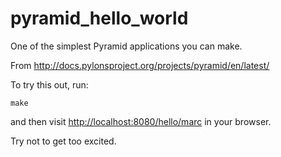 # pyramid_hello_world

One of the simplest Pyramid applications you can make.

From http://docs.pylonsproject.org/projects/pyramid/en/latest/

To try this out, run:

    make

and then visit
[http://localhost:8080/hello/marc](http://localhost:8080/hello/marc) in
your browser.

Try not to get too excited.
